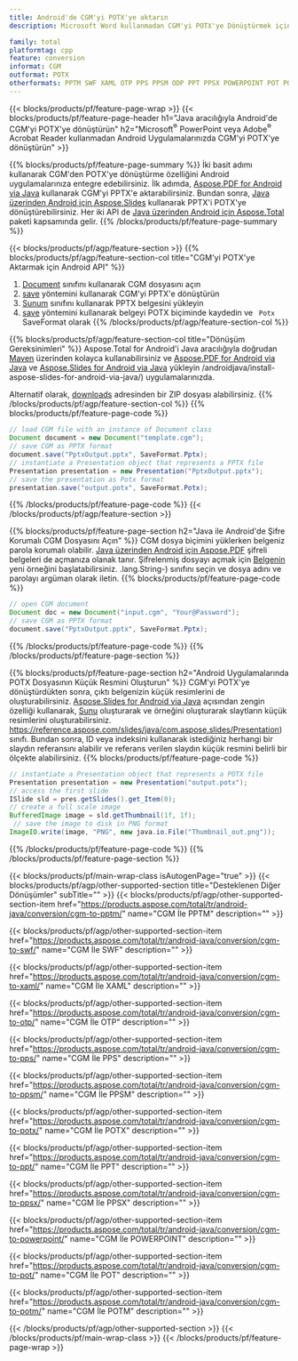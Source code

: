 ```yaml
---
title: Android'de CGM'yi POTX'ye aktarın
description: Microsoft Word kullanmadan CGM'yi POTX'ye Dönüştürmek için Android API

family: total
platformtag: cpp
feature: conversion
informat: CGM
outformat: POTX
otherformats: PPTM SWF XAML OTP PPS PPSM ODP PPT PPSX POWERPOINT POT POTM
---
```

{{< blocks/products/pf/feature-page-wrap >}}
{{< blocks/products/pf/feature-page-header h1="Java aracılığıyla Android'de CGM'yi POTX'ye dönüştürün" h2="Microsoft<sup>&reg;</sup> PowerPoint veya Adobe<sup>&reg;</sup> Acrobat Reader kullanmadan Android Uygulamalarınızda CGM'yi POTX'ye dönüştürün" >}}

{{% blocks/products/pf/feature-page-summary %}}
İki basit adımı kullanarak CGM'den POTX'ye dönüştürme özelliğini Android uygulamalarınıza entegre edebilirsiniz. İlk adımda, [Aspose.PDF for Android via Java](https://products.aspose.com/pdf/android-java/) kullanarak CGM'yi PPTX'e aktarabilirsiniz. Bundan sonra, [Java üzerinden Android için Aspose.Slides](https://products.aspose.com/slides/android-java/) kullanarak PPTX'i POTX'ye dönüştürebilirsiniz. Her iki API de [Java üzerinden Android için Aspose.Total](https://products.aspose.com/total/android-java/) paketi kapsamında gelir. 
{{% /blocks/products/pf/feature-page-summary  %}}

{{< blocks/products/pf/agp/feature-section >}}
{{% blocks/products/pf/agp/feature-section-col title="CGM'yi POTX'ye Aktarmak için Android API" %}}
1. [Document](https://reference.aspose.com/pdf/java/com.aspose.pdf/Document) sınıfını kullanarak CGM dosyasını açın
2. [save](https://reference.aspose.com/pdf/java/com.aspose.pdf/Document#save-java.lang.String-int-) yöntemini kullanarak CGM'yi PPTX'e dönüştürün
3. [Sunum](https://reference.aspose.com/slides/java/com.aspose.slides/Presentation) sınıfını kullanarak PPTX belgesini yükleyin
4. [save](https://reference.aspose.com/slides/java/com.aspose.slides/Presentation#save-java.lang.String-int-) yöntemini kullanarak belgeyi POTX biçiminde kaydedin ve ` Potx` SaveFormat olarak
{{% /blocks/products/pf/agp/feature-section-col %}}

{{% blocks/products/pf/agp/feature-section-col title="Dönüşüm Gereksinimleri" %}}
Aspose.Total for Android'i Java aracılığıyla doğrudan [Maven](https://repository.aspose.com/webapp/#/artifacts/browse/tree/General/repo/com/aspose/aspose-total) üzerinden kolayca kullanabilirsiniz ve [Aspose.PDF for Android via Java](https://docs.aspose.com/pdf/androidjava/installation/) ve [Aspose.Slides for Android via Java](https://docs.aspose.com/slides) yükleyin /androidjava/install-aspose-slides-for-android-via-java/) uygulamalarınızda.

Alternatif olarak, [downloads](https://downloads.aspose.com/total/androidjava) adresinden bir ZIP dosyası alabilirsiniz.
{{% /blocks/products/pf/agp/feature-section-col %}}
{{% blocks/products/pf/feature-page-code %}}

```java
// load CGM file with an instance of Document class
Document document = new Document("template.cgm");
// save CGM as PPTX format 
document.save("PptxOutput.pptx", SaveFormat.Pptx); 
// instantiate a Presentation object that represents a PPTX file
Presentation presentation = new Presentation("PptxOutput.pptx");
// save the presentation as Potx format
presentation.save("output.potx", SaveFormat.Potx);   
```


{{% /blocks/products/pf/feature-page-code %}}
{{< /blocks/products/pf/agp/feature-section >}}

{{% blocks/products/pf/feature-page-section  h2="Java ile Android'de Şifre Korumalı CGM Dosyasını Açın" %}}
CGM dosya biçimini yüklerken belgeniz parola korumalı olabilir. [Java üzerinden Android için Aspose.PDF](https://products.aspose.com/pdf/android-java/) şifreli belgeleri de açmanıza olanak tanır. Şifrelenmiş dosyayı açmak için [Belgenin](https://reference.aspose.com/pdf/java/com.aspose.pdf/Document#Document-java.lang.String-java) yeni örneğini başlatabilirsiniz. .lang.String-) sınıfını seçin ve dosya adını ve parolayı argüman olarak iletin.
{{% blocks/products/pf/feature-page-code %}}

```java
// open CGM document
Document doc = new Document("input.cgm", "Your@Password");
// save CGM as PPTX format 
document.save("PptxOutput.pptx", SaveFormat.Pptx); 

```

{{% /blocks/products/pf/feature-page-code  %}}
{{% /blocks/products/pf/feature-page-section %}}

{{% blocks/products/pf/feature-page-section  h2="Android Uygulamalarında POTX Dosyasının Küçük Resmini Oluşturun" %}}
CGM'yi POTX'ye dönüştürdükten sonra, çıktı belgenizin küçük resimlerini de oluşturabilirsiniz. [Aspose.Slides for Android via Java](https://products.aspose.com/slides/android-java/) açısından zengin özelliği kullanarak, [Sunu]() oluşturarak ve örneğini oluşturarak slaytların küçük resimlerini oluşturabilirsiniz. https://reference.aspose.com/slides/java/com.aspose.slides/Presentation) sınıfı. Bundan sonra, ID veya indeksini kullanarak istediğiniz herhangi bir slaydın referansını alabilir ve referans verilen slaydın küçük resmini belirli bir ölçekte alabilirsiniz.
{{% blocks/products/pf/feature-page-code %}}

```java
// instantiate a Presentation object that represents a POTX file
Presentation presentation = new Presentation("output.potx");
// access the first slide
ISlide sld = pres.getSlides().get_Item(0);
// create a full scale image
BufferedImage image = sld.getThumbnail(1f, 1f);
 // save the image to disk in PNG format
ImageIO.write(image, "PNG", new java.io.File("Thumbnail_out.png"));
```

{{% /blocks/products/pf/feature-page-code  %}}
{{% /blocks/products/pf/feature-page-section %}}

{{< blocks/products/pf/main-wrap-class isAutogenPage="true" >}}
{{< blocks/products/pf/agp/other-supported-section title="Desteklenen Diğer Dönüşümler" subTitle="" >}}
{{< blocks/products/pf/agp/other-supported-section-item href="https://products.aspose.com/total/tr/android-java/conversion/cgm-to-pptm/" name="CGM İle PPTM" description="" >}}

{{< blocks/products/pf/agp/other-supported-section-item href="https://products.aspose.com/total/tr/android-java/conversion/cgm-to-swf/" name="CGM İle SWF" description="" >}}

{{< blocks/products/pf/agp/other-supported-section-item href="https://products.aspose.com/total/tr/android-java/conversion/cgm-to-xaml/" name="CGM İle XAML" description="" >}}

{{< blocks/products/pf/agp/other-supported-section-item href="https://products.aspose.com/total/tr/android-java/conversion/cgm-to-otp/" name="CGM İle OTP" description="" >}}

{{< blocks/products/pf/agp/other-supported-section-item href="https://products.aspose.com/total/tr/android-java/conversion/cgm-to-pps/" name="CGM İle PPS" description="" >}}

{{< blocks/products/pf/agp/other-supported-section-item href="https://products.aspose.com/total/tr/android-java/conversion/cgm-to-ppsm/" name="CGM İle PPSM" description="" >}}

{{< blocks/products/pf/agp/other-supported-section-item href="https://products.aspose.com/total/tr/android-java/conversion/cgm-to-potx/" name="CGM İle POTX" description="" >}}

{{< blocks/products/pf/agp/other-supported-section-item href="https://products.aspose.com/total/tr/android-java/conversion/cgm-to-ppt/" name="CGM İle PPT" description="" >}}

{{< blocks/products/pf/agp/other-supported-section-item href="https://products.aspose.com/total/tr/android-java/conversion/cgm-to-ppsx/" name="CGM İle PPSX" description="" >}}

{{< blocks/products/pf/agp/other-supported-section-item href="https://products.aspose.com/total/tr/android-java/conversion/cgm-to-powerpoint/" name="CGM İle POWERPOINT" description="" >}}

{{< blocks/products/pf/agp/other-supported-section-item href="https://products.aspose.com/total/tr/android-java/conversion/cgm-to-pot/" name="CGM İle POT" description="" >}}

{{< blocks/products/pf/agp/other-supported-section-item href="https://products.aspose.com/total/tr/android-java/conversion/cgm-to-potm/" name="CGM İle POTM" description="" >}}


{{< /blocks/products/pf/agp/other-supported-section >}}
{{< /blocks/products/pf/main-wrap-class >}}
{{< /blocks/products/pf/feature-page-wrap >}}